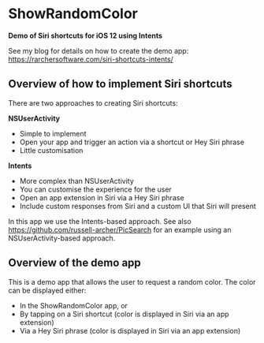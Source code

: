 # ShowRandomColor
**Demo of Siri shortcuts for iOS 12 using Intents**

See my blog for details on how to create the demo app: https://rarchersoftware.com/siri-shortcuts-intents/

## Overview of how to implement Siri shortcuts
There are two approaches to creating Siri shortcuts:

**NSUserActivity**
* Simple to implement
* Open your app and trigger an action via a shortcut or Hey Siri phrase
* Little customisation

**Intents**
* More complex than NSUserActivity
* You can customise the experience for the user
* Open an app extension in Siri via a Hey Siri phrase
* Include custom responses from Siri and a custom UI that Siri will present

In this app we use the Intents-based approach. 
See also https://github.com/russell-archer/PicSearch for an example using an NSUserActivity-based approach.

## Overview of the demo app
This is a demo app that allows the user to request a random color. 
The color can be displayed either:

* In the ShowRandomColor app, or
* By tapping on a Siri shortcut (color is displayed in Siri via an app extension)
* Via a Hey Siri phrase (color is displayed in Siri via an app extension)
